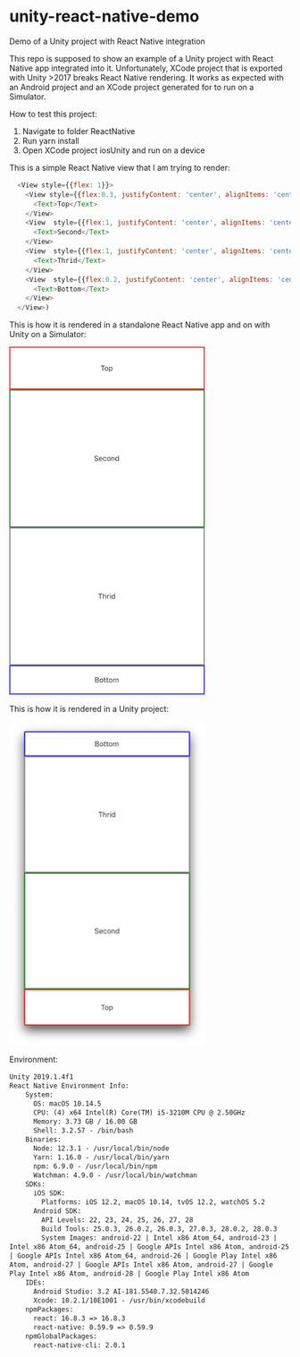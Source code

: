 # unity-react-native-demo
Demo of a Unity project with React Native integration
 
This repo is supposed to show an example of a Unity project with React Native app integrated into it. 
Unfortunately, XCode project that is exported with Unity >2017 breaks React Native rendering.
It works as expected with an Android project and an XCode project generated for to run on a Simulator.

How to test this project:
1. Navigate to folder ReactNative
2. Run yarn install
3. Open XCode project iosUnity and run on a device

This is a simple React Native view that I am trying to render:
```js
  <View style={{flex: 1}}>
    <View style={{flex:0.3, justifyContent: 'center', alignItems: 'center', borderWidth: 2, borderColor: 'red'}}>
      <Text>Top</Text>
    </View>
    <View  style={{flex:1, justifyContent: 'center', alignItems: 'center', borderWidth: 2, borderColor: 'green'}}>
      <Text>Second</Text>
    </View>
    <View  style={{flex:1, justifyContent: 'center', alignItems: 'center', borderWidth: 2, borderColor: 'grey'}}>
      <Text>Thrid</Text>
    </View>
    <View  style={{flex:0.2, justifyContent: 'center', alignItems: 'center', borderWidth: 2, borderColor: 'blue'}}>
      <Text>Bottom</Text>
    </View>
  </View>)
```
This is how it is rendered in a standalone React Native app and on with Unity on a Simulator:
<div><img src="https://github.com/yurykorzun/unity-react-native-demo/blob/master/Screenshots/Screenshot_unity_ios_rn_simulator.png?raw=true" width="350"/></div>


This is how it is rendered in a Unity project:
<div><img src="https://github.com/yurykorzun/unity-react-native-demo/blob/master/Screenshots/Screenshot_unity_ios_rn_device.png?raw=true" width="350"/></div>

Environment:
```
Unity 2019.1.4f1
React Native Environment Info:
    System:
      OS: macOS 10.14.5
      CPU: (4) x64 Intel(R) Core(TM) i5-3210M CPU @ 2.50GHz
      Memory: 3.73 GB / 16.00 GB
      Shell: 3.2.57 - /bin/bash
    Binaries:
      Node: 12.3.1 - /usr/local/bin/node
      Yarn: 1.16.0 - /usr/local/bin/yarn
      npm: 6.9.0 - /usr/local/bin/npm
      Watchman: 4.9.0 - /usr/local/bin/watchman
    SDKs:
      iOS SDK:
        Platforms: iOS 12.2, macOS 10.14, tvOS 12.2, watchOS 5.2
      Android SDK:
        API Levels: 22, 23, 24, 25, 26, 27, 28
        Build Tools: 25.0.3, 26.0.2, 26.0.3, 27.0.3, 28.0.2, 28.0.3
        System Images: android-22 | Intel x86 Atom_64, android-23 | Intel x86 Atom_64, android-25 | Google APIs Intel x86 Atom, android-25 | Google APIs Intel x86 Atom_64, android-26 | Google Play Intel x86 Atom, android-27 | Google APIs Intel x86 Atom, android-27 | Google Play Intel x86 Atom, android-28 | Google Play Intel x86 Atom
    IDEs:
      Android Studio: 3.2 AI-181.5540.7.32.5014246
      Xcode: 10.2.1/10E1001 - /usr/bin/xcodebuild
    npmPackages:
      react: 16.8.3 => 16.8.3 
      react-native: 0.59.9 => 0.59.9 
    npmGlobalPackages:
      react-native-cli: 2.0.1
```
